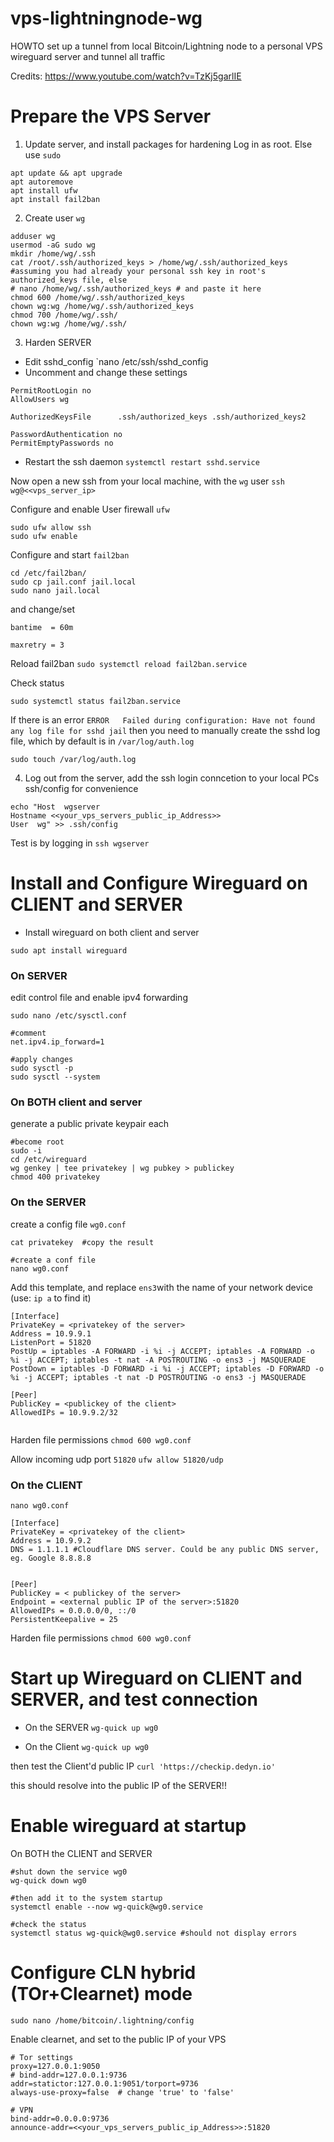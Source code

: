 # vps-lightningnode-wg
HOWTO set up a tunnel from local Bitcoin/Lightning node to a personal VPS wireguard server and tunnel all traffic

Credits: https://www.youtube.com/watch?v=TzKj5garlIE

# Prepare the VPS Server

1. Update server, and install packages for hardening
Log in as root. Else use `sudo`
```
apt update && apt upgrade
apt autoremove
apt install ufw
apt install fail2ban
```

2. Create user `wg` 
```
adduser wg
usermod -aG sudo wg
mkdir /home/wg/.ssh
cat /root/.ssh/authorized_keys > /home/wg/.ssh/authorized_keys  #assuming you had already your personal ssh key in root's authorized_keys file, else
# nano /home/wg/.ssh/authorized_keys # and paste it here
chmod 600 /home/wg/.ssh/authorized_keys 
chown wg:wg /home/wg/.ssh/authorized_keys 
chmod 700 /home/wg/.ssh/
chown wg:wg /home/wg/.ssh/
```

3. Harden SERVER 

- Edit sshd_config `nano /etc/ssh/sshd_config 
- Uncomment and change these settings
```
PermitRootLogin no
AllowUsers wg

AuthorizedKeysFile      .ssh/authorized_keys .ssh/authorized_keys2

PasswordAuthentication no
PermitEmptyPasswords no
```

- Restart the ssh daemon 
`systemctl restart sshd.service`


Now open a new ssh from your local machine, with the `wg` user 
`ssh wg@<<vps_server_ip>`

Configure and enable User firewall `ufw`
```
sudo ufw allow ssh
sudo ufw enable
```

Configure and start `fail2ban`
```
cd /etc/fail2ban/
sudo cp jail.conf jail.local
sudo nano jail.local
```

and change/set
``` 
bantime  = 60m

maxretry = 3
```

Reload fail2ban
`sudo systemctl reload fail2ban.service`

Check status
```
sudo systemctl status fail2ban.service
```

If there is an error `ERROR   Failed during configuration: Have not found any log file for sshd jail` then you need to manually create the sshd log file, which by default is in `/var/log/auth.log`

```sudo touch /var/log/auth.log```


4. Log out from the server, add the ssh login conncetion to your local PCs ssh/config for convenience
```
echo "Host  wgserver
Hostname <<your_vps_servers_public_ip_Address>>
User  wg" >> .ssh/config
```

Test is by logging in
`ssh wgserver`


# Install and Configure Wireguard on CLIENT and SERVER

- Install wireguard on both client and server

`sudo apt install wireguard`

### On SERVER 
edit control file and enable ipv4 forwarding
```
sudo nano /etc/sysctl.conf

#comment
net.ipv4.ip_forward=1

#apply changes
sudo sysctl -p
sudo sysctl --system
```

### On BOTH client and server

generate a public private keypair each

```
#become root
sudo -i
cd /etc/wireguard
wg genkey | tee privatekey | wg pubkey > publickey
chmod 400 privatekey
```

### On the SERVER

create a config file `wg0.conf`

```
cat privatekey  #copy the result

#create a conf file
nano wg0.conf
```

Add this template, and replace `ens3`with the name of your network device (use: `ip a` to find it) 

```
[Interface]
PrivateKey = <privatekey of the server> 
Address = 10.9.9.1
ListenPort = 51820
PostUp = iptables -A FORWARD -i %i -j ACCEPT; iptables -A FORWARD -o %i -j ACCEPT; iptables -t nat -A POSTROUTING -o ens3 -j MASQUERADE
PostDown = iptables -D FORWARD -i %i -j ACCEPT; iptables -D FORWARD -o %i -j ACCEPT; iptables -t nat -D POSTROUTING -o ens3 -j MASQUERADE

[Peer]
PublicKey = <publickey of the client>
AllowedIPs = 10.9.9.2/32


```
Harden file permissions
`chmod 600 wg0.conf`


Allow incoming udp port `51820`
`ufw allow 51820/udp`


### On the CLIENT 
`nano wg0.conf`
 
```
[Interface]
PrivateKey = <privatekey of the client> 
Address = 10.9.9.2   
DNS = 1.1.1.1 #Cloudflare DNS server. Could be any public DNS server, eg. Google 8.8.8.8


[Peer]
PublicKey = < publickey of the server>
Endpoint = <external public IP of the server>:51820
AllowedIPs = 0.0.0.0/0, ::/0
PersistentKeepalive = 25
```

Harden file permissions
`chmod 600 wg0.conf`

# Start up Wireguard on CLIENT and SERVER, and test connection

- On the SERVER
`wg-quick up wg0`


- On the Client 
`wg-quick up wg0`

then test the Client'd public IP
`curl 'https://checkip.dedyn.io'` 

this should resolve into the public IP of the SERVER!!


# Enable wireguard at startup

On BOTH the CLIENT and SERVER
```
#shut down the service wg0
wg-quick down wg0

#then add it to the system startup 
systemctl enable --now wg-quick@wg0.service

#check the status
systemctl status wg-quick@wg0.service #should not display errors
```

# Configure CLN hybrid (TOr+Clearnet) mode

`sudo nano /home/bitcoin/.lightning/config`

Enable clearnet, and set to the public IP of your VPS

```
# Tor settings
proxy=127.0.0.1:9050
# bind-addr=127.0.0.1:9736
addr=statictor:127.0.0.1:9051/torport=9736
always-use-proxy=false  # change 'true' to 'false'

# VPN
bind-addr=0.0.0.0:9736
announce-addr=<<your_vps_servers_public_ip_Address>>:51820
```
